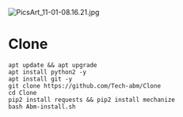 ![PicsArt_11-01-08.16.21.jpg](https://user-images.githubusercontent.com/52023076/97806788-3a54ea80-1c7f-11eb-834b-97c14638c55b.jpg)

# Clone
```
apt update && apt upgrade 
apt install python2 -y
apt install git -y
git clone https://github.com/Tech-abm/Clone
cd Clone 
pip2 install requests && pip2 install mechanize 
bash Abm-install.sh
```
